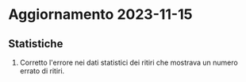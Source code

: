 # Aggiornamento 2023-11-15

## Statistiche

1. Corretto l'errore nei dati statistici dei ritiri che mostrava un numero errato di ritiri.
